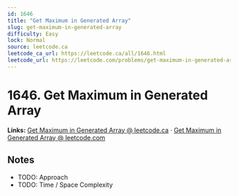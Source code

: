 ```yaml
--- 
id: 1646
title: "Get Maximum in Generated Array"
slug: get-maximum-in-generated-array
difficulty: Easy
lock: Normal
source: leetcode.ca
leetcode_ca_url: https://leetcode.ca/all/1646.html
leetcode_url: https://leetcode.com/problems/get-maximum-in-generated-array/
---
```


# 1646. Get Maximum in Generated Array

**Links:** [Get Maximum in Generated Array @ leetcode.ca](https://leetcode.ca/all/1646.html) · [Get Maximum in Generated Array @ leetcode.com](https://leetcode.com/problems/get-maximum-in-generated-array/)

## Notes
- TODO: Approach
- TODO: Time / Space Complexity
